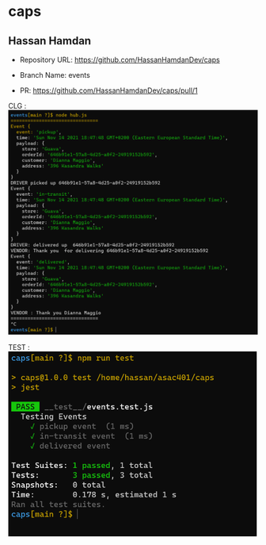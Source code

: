 # caps

## Hassan Hamdan

- Repository URL:  https://github.com/HassanHamdanDev/caps

- Branch Name: events

- PR: https://github.com/HassanHamdanDev/caps/pull/1



CLG : ![image info](./event.png)


TEST : ![image info](./eventTest.png)



